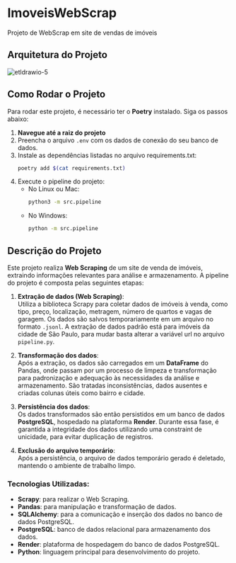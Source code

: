 # ImoveisWebScrap
Projeto de WebScrap em site de vendas de imóveis

## Arquitetura do Projeto
![etldrawio-5](https://github.com/user-attachments/assets/c38d0d06-5a1a-4b80-a4ef-8060fb06773f)


## Como Rodar o Projeto

Para rodar este projeto, é necessário ter o **Poetry** instalado. Siga os passos abaixo:

1. **Navegue até a raiz do projeto**
2. Preencha o arquivo `.env` com os dados de conexão do seu banco de dados.
3. Instale as dependências listadas no arquivo requirements.txt:
   ```bash
   poetry add $(cat requirements.txt)
   ```
4. Execute o pipeline do projeto:
   - No Linux ou Mac:
     ```bash
     python3 -m src.pipeline
     ```
   - No Windows:
     ```bash
     python -m src.pipeline
     ```


## Descrição do Projeto

Este projeto realiza **Web Scraping** de um site de venda de imóveis, extraindo informações relevantes para análise e armazenamento. A pipeline do projeto é composta pelas seguintes etapas:

1. **Extração de dados (Web Scraping)**:  
   Utiliza a biblioteca Scrapy para coletar dados de imóveis à venda, como tipo, preço, localização, metragem, número de quartos e vagas de garagem. Os dados são salvos temporariamente em um arquivo no formato `.jsonl`. A extração de dados padrão está para imóveis da cidade de São Paulo, para mudar basta alterar a variável url no arquivo `pipeline.py`.

2. **Transformação dos dados**:  
   Após a extração, os dados são carregados em um **DataFrame** do Pandas, onde passam por um processo de limpeza e transformação para padronização e adequação às necessidades da análise e armazenamento. São tratadas inconsistências, dados ausentes e criadas colunas úteis como bairro e cidade.

3. **Persistência dos dados**:  
   Os dados transformados são então persistidos em um banco de dados **PostgreSQL**, hospedado na plataforma **Render**. Durante essa fase, é garantida a integridade dos dados utilizando uma constraint de unicidade, para evitar duplicação de registros.

4. **Exclusão do arquivo temporário**:  
   Após a persistência, o arquivo de dados temporário gerado é deletado, mantendo o ambiente de trabalho limpo.

### Tecnologias Utilizadas:
- **Scrapy**: para realizar o Web Scraping.
- **Pandas**: para manipulação e transformação de dados.
- **SQLAlchemy**: para a comunicação e inserção dos dados no banco de dados PostgreSQL.
- **PostgreSQL**: banco de dados relacional para armazenamento dos dados.
- **Render**: plataforma de hospedagem do banco de dados PostgreSQL.
- **Python**: linguagem principal para desenvolvimento do projeto.
